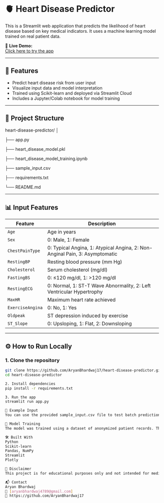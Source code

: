 # 🫀 Heart Disease Predictor

This is a Streamlit web application that predicts the likelihood of heart disease based on key medical indicators. It uses a machine learning model trained on real patient data.

🔗 **Live Demo:**  
[Click here to try the app](https://heartdiseasepredictor-araxyxeappexjjol4pymewb.streamlit.app/)

---

## 🚀 Features

- Predict heart disease risk from user input
- Visualize input data and model interpretation
- Trained using Scikit-learn and deployed via Streamlit Cloud
- Includes a Jupyter/Colab notebook for model training

---

## 📁 Project Structure

heart-disease-predictor/
│

├── app.py

├── heart_disease_model.pkl

├── heart_disease_model_training.ipynb

├── sample_input.csv

├── requirements.txt

└── README.md


---

## 📊 Input Features

| Feature           | Description |
|------------------|-------------|
| `Age`            | Age in years |
| `Sex`            | 0: Male, 1: Female |
| `ChestPainType`  | 0: Typical Angina, 1: Atypical Angina, 2: Non-Anginal Pain, 3: Asymptomatic |
| `RestingBP`      | Resting blood pressure (mm Hg) |
| `Cholesterol`    | Serum cholesterol (mg/dl) |
| `FastingBS`      | 0: ≤120 mg/dl, 1: >120 mg/dl |
| `RestingECG`     | 0: Normal, 1: ST-T Wave Abnormality, 2: Left Ventricular Hypertrophy |
| `MaxHR`          | Maximum heart rate achieved |
| `ExerciseAngina` | 0: No, 1: Yes |
| `Oldpeak`        | ST depression induced by exercise |
| `ST_Slope`       | 0: Upsloping, 1: Flat, 2: Downsloping |

---

## ⚙️ How to Run Locally

### 1. Clone the repository
```bash
git clone https://github.com/AryanBhardwaj17/heart-disease-predictor.git
cd heart-disease-predictor

2. Install dependencies
pip install -r requirements.txt

3. Run the app
streamlit run app.py

📌 Example Input
You can use the provided sample_input.csv file to test batch predictions or review input format.

📓 Model Training
The model was trained using a dataset of anonymized patient records. The full training process, data preprocessing, and evaluation are documented in heart_disease_model_training.ipynb.

🛠 Built With
Python
Scikit-learn
Pandas, NumPy
Streamlit
Plotly

🧠 Disclaimer
This project is for educational purposes only and not intended for medical diagnosis or treatment.

📬 Contact
Aryan Bhardwaj
📧 [aryanbhardwaj4789@gmail.com]
🔗 https://github.com/AryanBhardwaj17


